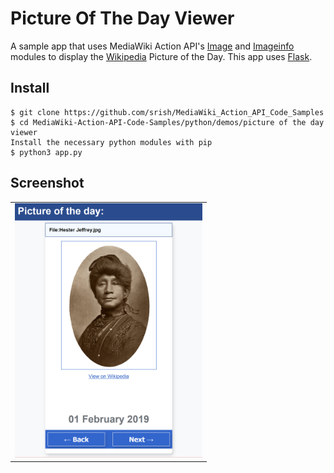 # Picture Of The Day Viewer
A sample app that uses MediaWiki Action API's [Image](https://www.mediawiki.org/wiki/API:Image) and [Imageinfo](https://www.mediawiki.org/wiki/API:Imageinfo) modules to display the [Wikipedia](en.wikipedia.org) Picture of the Day. This app uses [Flask](http://flask.pocoo.org/).

## Install

```
$ git clone https://github.com/srish/MediaWiki_Action_API_Code_Samples
$ cd MediaWiki-Action-API-Code-Samples/python/demos/picture of the day viewer
Install the necessary python modules with pip 
$ python3 app.py
```

## Screenshot
<table><tr><td>
<img src="screenshot.png" width="300" style="border 5px solid black">
</td></tr></table>